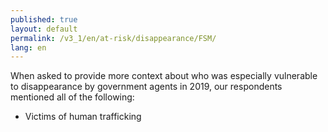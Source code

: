 ```yaml
---
published: true
layout: default
permalink: /v3_1/en/at-risk/disappearance/FSM/
lang: en
---
```

When asked to provide more context about who was especially vulnerable to disappearance by government agents in 2019, our respondents mentioned all of the following:  

- Victims of human trafficking

